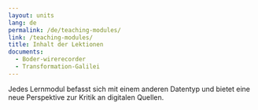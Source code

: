 ```yaml
---
layout: units
lang: de
permalink: /de/teaching-modules/
link: /teaching-modules/
title: Inhalt der Lektionen
documents:
  - Boder-wirerecorder
  - Transformation-Galilei
---
```


Jedes Lernmodul befasst sich mit einem anderen Datentyp und bietet eine neue Perspektive zur Kritik an digitalen Quellen.

<!-- more -->
